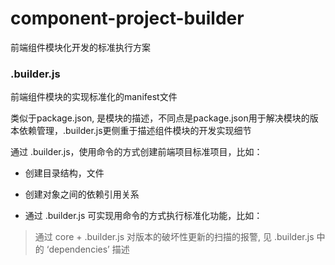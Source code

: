 # component-project-builder
前端组件模块化开发的标准执行方案

### .builder.js
前端组件模块的实现标准化的manifest文件

类似于package.json, 是模块的描述，不同点是package.json用于解决模块的版本依赖管理，.builder.js更侧重于描述组件模块的开发实现细节

通过 .builder.js，使用命令的方式创建前端项目标准项目，比如：
* 创建目录结构，文件

* 创建对象之间的依赖引用关系

* 通过 .builder.js 可实现用命令的方式执行标准化功能，比如：

> 通过 core + .builder.js 对版本的破坏性更新的扫描的报警, 见 .builder.js 中的 ‘dependencies’ 描述

